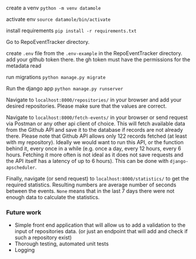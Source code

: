 create a venv 
`python -m venv datamole`

activate env
`source datamole/bin/activate`

install requirements
`pip install -r requirements.txt`

Go to RepoEventTracker directory.

create `.env` file from the `.env-example` in the RepoEventTracker directory. add your github token there.
the gh token must have the permissions for the metadata read

run migrations 
`python manage.py migrate`

Run the django app
`python manage.py runserver`

Navigate to `localhost:8000/repositories/` in your browser and add your desired repositories. Please make sure that the values are correct.

Navigate to `localhost:8000/fetch-events/` in your browser or send request via Postman or any other api client of choice. This will fetch available data from the Github API and save it to the database if records are not already there. Please note that Github API allows only 122 records fetched (at least with my repository).
Ideally we would want to run this API, or the function behind it, every once in a while (e.g. once a day, every 12 hours, every 6 hours. Fetching it more often is not ideal as it does not save requests and the API itself has a latency of up to 6 hours). This can be done with `django-apscheduler`. 

Finally, navigate (or send request) to `localhost:8000/statistics/` to get the required statistics. Resulting numbers are average number of seconds between the events.  `None` means that in the last 7 days there were not enough data to calculate the statistics.

### Future work
- Simple front end application that will allow us to add a validation to the input of repositories data. (or just an endpoint that will add and check if such a repository exist)
- Thorough testing, automated unit tests
- Logging

